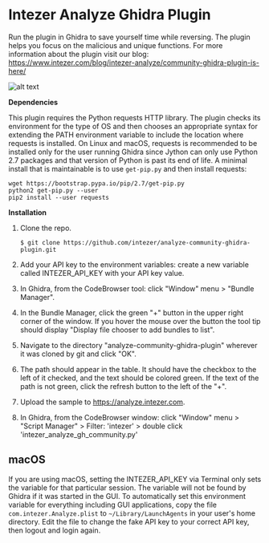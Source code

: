 # Intezer Analyze Ghidra Plugin

Run the plugin in Ghidra to save yourself time while reversing.
The plugin helps you focus on the malicious and unique functions.
For more information about the plugin visit our blog: 
https://www.intezer.com/blog/intezer-analyze/community-ghidra-plugin-is-here/

![alt text](https://github.com/intezer/analyze-community-ghidra-plugin/blob/master/media/ghidra_community.gif)

**Dependencies**

This plugin requires the Python requests HTTP library. The plugin checks its environment for the type of OS and then chooses an appropriate syntax for extending the PATH environment variable to include the location where requests is installed. On Linux and macOS, requests is recommended to be installed only for the user running Ghidra since Jython can only use Python 2.7 packages and that version of Python is past its end of life. A minimal install that is maintainable is to use `get-pip.py` and then install requests:

```
wget https://bootstrap.pypa.io/pip/2.7/get-pip.py
python2 get-pip.py --user
pip2 install --user requests
```

**Installation**
1. Clone the repo.

    ```
    $ git clone https://github.com/intezer/analyze-community-ghidra-plugin.git
    ```  
    
1. Add your API key to the environment variables: create a new variable called INTEZER_API_KEY with your API key value.
2. In Ghidra, from the CodeBrowser tool: click "Window" menu > "Bundle Manager".
3. In the Bundle Manager, click the green "+" button in the upper right corner of the window. If you hover the mouse over the button the tool tip should display "Display file chooser to add bundles to list".
4. Navigate to the directory "analyze-community-ghidra-plugin" wherever it was cloned by git and click "OK".
5. The path should appear in the table. It should have the checkbox to the left of it checked, and the text should be colored green. If the text of the path is not green, click the refresh button to the left of the "+".
4. Upload the sample to https://analyze.intezer.com.
5. In Ghidra, from the CodeBrowser window: click "Window" menu > "Script Manager" > Filter: 'intezer' > double click 'intezer_analyze_gh_community.py'

## macOS

If you are using macOS, setting the INTEZER_API_KEY via Terminal only sets the variable for that particular session. The variable will not be found by Ghidra if it was started in the GUI. To automatically set this environment variable for everything including GUI applications, copy the file `com.intezer.Analyze.plist` to `~/Library/LaunchAgents` in your user's home directory. Edit the file to change the fake API key to your correct API key, then logout and login again.
